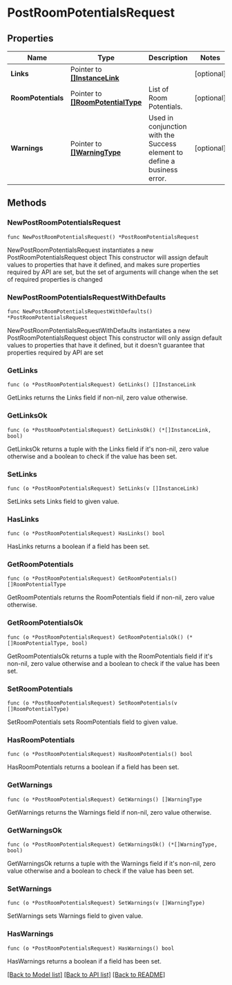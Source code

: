 # PostRoomPotentialsRequest

## Properties

Name | Type | Description | Notes
------------ | ------------- | ------------- | -------------
**Links** | Pointer to [**[]InstanceLink**](InstanceLink.md) |  | [optional] 
**RoomPotentials** | Pointer to [**[]RoomPotentialType**](RoomPotentialType.md) | List of Room Potentials. | [optional] 
**Warnings** | Pointer to [**[]WarningType**](WarningType.md) | Used in conjunction with the Success element to define a business error. | [optional] 

## Methods

### NewPostRoomPotentialsRequest

`func NewPostRoomPotentialsRequest() *PostRoomPotentialsRequest`

NewPostRoomPotentialsRequest instantiates a new PostRoomPotentialsRequest object
This constructor will assign default values to properties that have it defined,
and makes sure properties required by API are set, but the set of arguments
will change when the set of required properties is changed

### NewPostRoomPotentialsRequestWithDefaults

`func NewPostRoomPotentialsRequestWithDefaults() *PostRoomPotentialsRequest`

NewPostRoomPotentialsRequestWithDefaults instantiates a new PostRoomPotentialsRequest object
This constructor will only assign default values to properties that have it defined,
but it doesn't guarantee that properties required by API are set

### GetLinks

`func (o *PostRoomPotentialsRequest) GetLinks() []InstanceLink`

GetLinks returns the Links field if non-nil, zero value otherwise.

### GetLinksOk

`func (o *PostRoomPotentialsRequest) GetLinksOk() (*[]InstanceLink, bool)`

GetLinksOk returns a tuple with the Links field if it's non-nil, zero value otherwise
and a boolean to check if the value has been set.

### SetLinks

`func (o *PostRoomPotentialsRequest) SetLinks(v []InstanceLink)`

SetLinks sets Links field to given value.

### HasLinks

`func (o *PostRoomPotentialsRequest) HasLinks() bool`

HasLinks returns a boolean if a field has been set.

### GetRoomPotentials

`func (o *PostRoomPotentialsRequest) GetRoomPotentials() []RoomPotentialType`

GetRoomPotentials returns the RoomPotentials field if non-nil, zero value otherwise.

### GetRoomPotentialsOk

`func (o *PostRoomPotentialsRequest) GetRoomPotentialsOk() (*[]RoomPotentialType, bool)`

GetRoomPotentialsOk returns a tuple with the RoomPotentials field if it's non-nil, zero value otherwise
and a boolean to check if the value has been set.

### SetRoomPotentials

`func (o *PostRoomPotentialsRequest) SetRoomPotentials(v []RoomPotentialType)`

SetRoomPotentials sets RoomPotentials field to given value.

### HasRoomPotentials

`func (o *PostRoomPotentialsRequest) HasRoomPotentials() bool`

HasRoomPotentials returns a boolean if a field has been set.

### GetWarnings

`func (o *PostRoomPotentialsRequest) GetWarnings() []WarningType`

GetWarnings returns the Warnings field if non-nil, zero value otherwise.

### GetWarningsOk

`func (o *PostRoomPotentialsRequest) GetWarningsOk() (*[]WarningType, bool)`

GetWarningsOk returns a tuple with the Warnings field if it's non-nil, zero value otherwise
and a boolean to check if the value has been set.

### SetWarnings

`func (o *PostRoomPotentialsRequest) SetWarnings(v []WarningType)`

SetWarnings sets Warnings field to given value.

### HasWarnings

`func (o *PostRoomPotentialsRequest) HasWarnings() bool`

HasWarnings returns a boolean if a field has been set.


[[Back to Model list]](../README.md#documentation-for-models) [[Back to API list]](../README.md#documentation-for-api-endpoints) [[Back to README]](../README.md)


